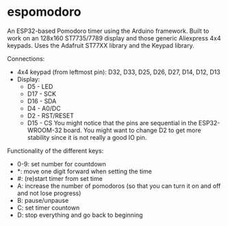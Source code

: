 # espomodoro
An ESP32-based Pomodoro timer using the Arduino framework. Built to work on an 128x160 ST7735/7789 display and those generic Aliexpress 4x4 keypads. Uses the Adafruit ST77XX library and the Keypad library.

Connections:
 - 4x4 keypad (from leftmost pin): D32, D33, D25, D26, D27, D14, D12, D13
 - Display:
   - D5   - LED
   - D17  - SCK
   - D16  - SDA
   - D4   - A0/DC
   - D2   - RST/RESET
   - D15  - CS
You might notice that the pins are sequential in the ESP32-WROOM-32 board.
You might want to change D2 to get more stability since it is not really a good IO pin.

Functionality of the different keys:
 - 0-9: set number for countdown
 - *: move one digit forward when setting the time
 - #: (re)start timer from set time
 - A: increase the number of pomodoros (so that you can turn it on and off and not lose progress)
 - B: pause/unpause
 - C: set timer countown
 - D: stop everything and go back to beginning
